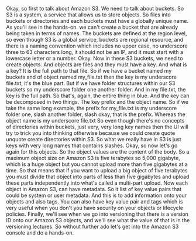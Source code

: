 
<v Instructor>Okay, so first to talk about Amazon S3.</v>
We need to talk about buckets.
So S3 is a system, a service that allows us
to store objects.
So files into buckets or directories
and each buckets must have a globally unique name.
As you'll see in the hands-on.
we can't create a bucket that are already being taken
in terms of names.
The buckets are defined at the region level,
so even though S3 is a global service,
buckets are regional resource,
and there is a naming convention
which includes no upper case,
no underscore three to 63 characters long,
it should not be an IP,
and it must start with a lowercase letter or a number.
Okay.
Now in these S3 buckets, we need to create objects.
And objects are files and they must have a key.
And what is a key?
It is the full path to that file.
So if we have a bucket named my buckets
and of object named my_file.txt
then the key is my underscore file.txt,
it's the blue part.
But if we have folder structures within our S3 buckets
so my underscore folder one another folder.
And in my file.txt, the key is the full path.
So that's, again, the entire thing in blue.
And the key can be decomposed in two things.
The key prefix
and the object name.
So if we take the same long example,
the prefix for my_file.txt is my underscore folder one,
slash another folder, slash okay, that is the prefix.
Whereas the object name is my underscore file.txt
So even though there's no concepts of directories
within buckets, just very, very long key names
then the UI will try to trick you into thinking otherwise
because we could create quote unquote
create directories within S3.
So what we really have in S3 is just keys
with very long names that contains slashes.
Okay, so now let's go again for this objects.
So the object values are the content of the body.
So a maximum object size on Amazon S3 is five terabytes
so 5,000 gigabyte, which is a huge object
but you cannot upload more than five gigabytes at a time.
So that means that if you want to upload a big object
of five terabytes
you must divide that object into parts
of less than five gigabytes
and upload these parts independently
into what's called a multi-part upload.
Now each object in Amazon S3, can have metadata.
So it list of key value pairs
that could be system or user metadata.
And this is to add information onto your objects
and also tags.
You can also have key value pair and tags
which is very useful
when you don't you have security on your objects
or lifecycle policies.
Finally, we'll see when we go into versioning
that there is a version ID onto our Amazon S3 objects,
and we'll see what the value of that is
in the versioning lectures.
So without further ado
let's get into the Amazon S3 console
and do a hands-on.